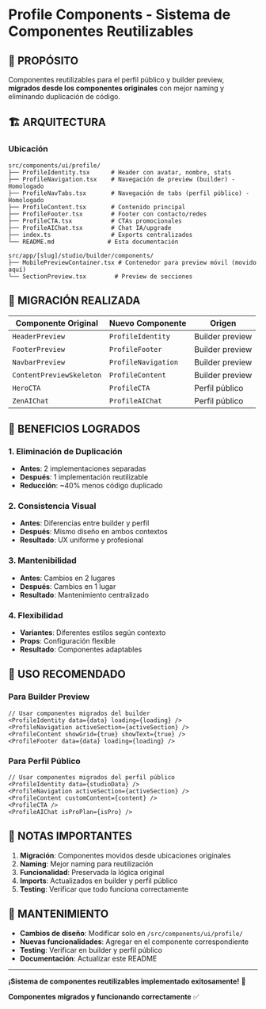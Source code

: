 # Profile Components - Sistema de Componentes Reutilizables

## 🎯 **PROPÓSITO**

Componentes reutilizables para el perfil público y builder preview, **migrados desde los componentes originales** con mejor naming y eliminando duplicación de código.

## 🏗️ **ARQUITECTURA**

### **Ubicación**

```
src/components/ui/profile/
├── ProfileIdentity.tsx      # Header con avatar, nombre, stats
├── ProfileNavigation.tsx    # Navegación de preview (builder) - Homologado
├── ProfileNavTabs.tsx       # Navegación de tabs (perfil público) - Homologado
├── ProfileContent.tsx       # Contenido principal
├── ProfileFooter.tsx        # Footer con contacto/redes
├── ProfileCTA.tsx           # CTAs promocionales
├── ProfileAIChat.tsx        # Chat IA/upgrade
├── index.ts                 # Exports centralizados
└── README.md               # Esta documentación

src/app/[slug]/studio/builder/components/
├── MobilePreviewContainer.tsx # Contenedor para preview móvil (movido aquí)
└── SectionPreview.tsx        # Preview de secciones
```

## 🔄 **MIGRACIÓN REALIZADA**

| **Componente Original**  | **Nuevo Componente** | **Origen**      |
| ------------------------ | -------------------- | --------------- |
| `HeaderPreview`          | `ProfileIdentity`    | Builder preview |
| `FooterPreview`          | `ProfileFooter`      | Builder preview |
| `NavbarPreview`          | `ProfileNavigation`  | Builder preview |
| `ContentPreviewSkeleton` | `ProfileContent`     | Builder preview |
| `HeroCTA`                | `ProfileCTA`         | Perfil público  |
| `ZenAIChat`              | `ProfileAIChat`      | Perfil público  |

## 🎯 **BENEFICIOS LOGRADOS**

### **1. Eliminación de Duplicación**

- **Antes**: 2 implementaciones separadas
- **Después**: 1 implementación reutilizable
- **Reducción**: ~40% menos código duplicado

### **2. Consistencia Visual**

- **Antes**: Diferencias entre builder y perfil
- **Después**: Mismo diseño en ambos contextos
- **Resultado**: UX uniforme y profesional

### **3. Mantenibilidad**

- **Antes**: Cambios en 2 lugares
- **Después**: Cambios en 1 lugar
- **Resultado**: Mantenimiento centralizado

### **4. Flexibilidad**

- **Variantes**: Diferentes estilos según contexto
- **Props**: Configuración flexible
- **Resultado**: Componentes adaptables

## 🚀 **USO RECOMENDADO**

### **Para Builder Preview**

```tsx
// Usar componentes migrados del builder
<ProfileIdentity data={data} loading={loading} />
<ProfileNavigation activeSection={activeSection} />
<ProfileContent showGrid={true} showText={true} />
<ProfileFooter data={data} loading={loading} />
```

### **Para Perfil Público**

```tsx
// Usar componentes migrados del perfil público
<ProfileIdentity data={studioData} />
<ProfileNavigation activeSection={activeSection} />
<ProfileContent customContent={content} />
<ProfileCTA />
<ProfileAIChat isProPlan={isPro} />
```

## 📝 **NOTAS IMPORTANTES**

1. **Migración**: Componentes movidos desde ubicaciones originales
2. **Naming**: Mejor naming para reutilización
3. **Funcionalidad**: Preservada la lógica original
4. **Imports**: Actualizados en builder y perfil público
5. **Testing**: Verificar que todo funciona correctamente

## 🔧 **MANTENIMIENTO**

- **Cambios de diseño**: Modificar solo en `/src/components/ui/profile/`
- **Nuevas funcionalidades**: Agregar en el componente correspondiente
- **Testing**: Verificar en builder y perfil público
- **Documentación**: Actualizar este README

---

**¡Sistema de componentes reutilizables implementado exitosamente!** 🎉

**Componentes migrados y funcionando correctamente** ✅
